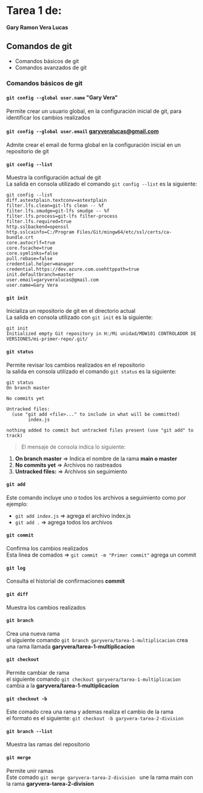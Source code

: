 # Tarea 1 de:
**Gary Ramon Vera Lucas**
## Comandos de git
* Comandos básicos de git
* Comandos avanzados de git
### Comandos básicos de git
#### `git config --global user.name` "Gary Vera"
Permite crear un usuario global, en la configuración inicial de git, para identificar los cambios realizados
 #### `git config --global user.email` garyveralucas@gmail.com
Admite crear el email de forma global en la configuración inicial en un repositorio de git
#### `git config --list`
Muestra la configuración actual de git  
La salida en consola utilizado el comando `git config --list` es la siguiente:
```
git config --list
diff.astextplain.textconv=astextplain
filter.lfs.clean=git-lfs clean -- %f
filter.lfs.smudge=git-lfs smudge -- %f
filter.lfs.process=git-lfs filter-process
filter.lfs.required=true
http.sslbackend=openssl
http.sslcainfo=C:/Program Files/Git/mingw64/etc/ssl/certs/ca-bundle.crt
core.autocrlf=true
core.fscache=true
core.symlinks=false
pull.rebase=false
credential.helper=manager
credential.https://dev.azure.com.usehttppath=true
init.defaultbranch=master
user.email=garyveralucas@gmail.com
user.name=Gary Vera
```
#### `git init`
Inicializa un repositorio de git en el directorio actual  
La salida en consola utilizado con `git init` es la siguiente:
```
git init
Initialized empty Git repository in H:/Mi unidad/MDW101 CONTROLADOR DE VERSIONES/mi-primer-repo/.git/
```

#### `git status`
Permite revisar los cambios realizados en el repositorio   
la salida en consola utilizado el comando `git status` es la siguiente:   
```
git status
On branch master

No commits yet

Untracked files:
  (use "git add <file>..." to include in what will be committed)
        index.js

nothing added to commit but untracked files present (use "git add" to track)
```
> El mensaje de consola indica lo siguiente:
1. **On branch master** => Indica el nombre de la rama **main o master**
1. **No commits yet** => Archivos no rastreados
1. **Untracked files:** => Archivos sin seguimiento

#### `git add`
Este comando incluye uno o todos los archivos a seguimiento como por ejemplo:  
* `git add index.js` => agrega el archivo index.js   
* `git add .` => agrega todos los archivos 

#### `git commit`
Confirma los cambios realizados  
Esta linea de comados => `git commit -m "Primer commit"` agrega un commit 

#### `git log`
Consulta el historial de confirmaciones **commit**

#### `git diff`
Muestra los cambios realizados

#### `git branch`
Crea una nueva rama  
el siguiente comando `git branch garyvera/tarea-1-multiplicacion`
crea una rama llamada **garyvera/tarea-1-multiplicacion**

#### `git checkout`
Permite cambiar de rama  
el siguiente comando `git checkout garyvera/tarea-1-multiplicacion`
cambia a la **garyvera/tarea-1-multiplicacion**

#### `git checkout -b`
Este comado crea una rama y ademas realiza el cambio de la rama  
el formato es el siguiente: `git checkout -b garyvera-tarea-2-division`

#### `git branch --list`
Muestra las ramas del repositorio

#### `git merge`
Permite unir ramas  
Este comado `git merge garyvera-tarea-2-division `  une la rama main con  la rama  **garyvera-tarea-2-division**


